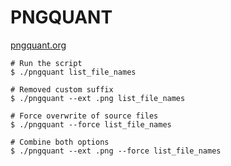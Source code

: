 # PNGQUANT

[pngquant.org](http://pngquant.org/)

    # Run the script
    $ ./pngquant list_file_names
    
    # Removed custom suffix
    $ ./pngquant --ext .png list_file_names
    
    # Force overwrite of source files
    $ ./pngquant --force list_file_names
    
    # Combine both options
    $ ./pngquant --ext .png --force list_file_names
